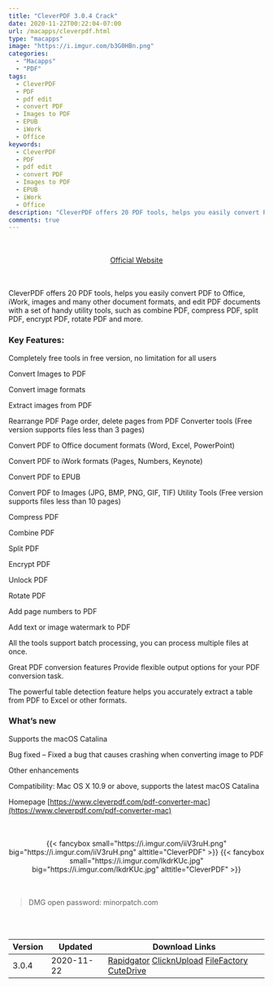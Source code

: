 ```yaml
---
title: "CleverPDF 3.0.4 Crack"
date: 2020-11-22T00:22:04-07:00
url: /macapps/cleverpdf.html
type: "macapps"
image: "https://i.imgur.com/b3G0HBn.png"
categories:
  - "Macapps"
  - "PDF"
tags:
  - CleverPDF
  - PDF
  - pdf edit
  - convert PDF
  - Images to PDF
  - EPUB
  - iWork
  - Office
keywords:
  - CleverPDF
  - PDF
  - pdf edit
  - convert PDF
  - Images to PDF
  - EPUB
  - iWork
  - Office
description: "CleverPDF offers 20 PDF tools, helps you easily convert PDF to Office, iWork, images and many other document formats, and edit PDF documents with a set of handy utility tools, such as combine PDF, compress PDF, split PDF, encrypt PDF, rotate PDF and more"
comments: true
---
```


<br/>
<br/>
<center>
<a href="https://www.cleverpdf.com/pdf-converter-mac" target="blank"><div class="border border-blue-500 rounded-lg transition duration-500 
    ease-in-out w-48 text-lg text-blue-500 text-center hover:bg-blue-500 hover:text-white">
  Official Website 
</div></a>
</center>
<br/>
<br/>

CleverPDF offers 20 PDF tools, helps you easily convert PDF to Office, iWork, images and many other document formats, and edit PDF documents with a set of handy utility tools, such as combine PDF, compress PDF, split PDF, encrypt PDF, rotate PDF and more.

### Key Features:

Completely free tools in free version, no limitation for all users

Convert Images to PDF

Convert image formats

Extract images from PDF

Rearrange PDF Page order, delete pages from PDF Converter tools (Free version supports files less than 3 pages)

Convert PDF to Office document formats (Word, Excel, PowerPoint)

Convert PDF to iWork formats (Pages, Numbers, Keynote)

Convert PDF to EPUB

Convert PDF to Images (JPG, BMP, PNG, GIF, TIF) Utility Tools (Free version supports files less than 10 pages)

Compress PDF

Combine PDF

Split PDF

Encrypt PDF

Unlock PDF

Rotate PDF

Add page numbers to PDF

Add text or image watermark to PDF

All the tools support batch processing, you can process multiple files at once.

Great PDF conversion features Provide flexible output options for your PDF conversion task.

The powerful table detection feature helps you accurately extract a table from PDF to Excel or other formats.

### What’s new

Supports the macOS Catalina

Bug fixed – Fixed a bug that causes crashing when converting image to PDF

Other enhancements

Compatibility: Mac OS X 10.9 or above, supports the latest macOS Catalina

Homepage [https://www.cleverpdf.com/pdf-converter-mac](https://www.cleverpdf.com/pdf-converter-mac)

<script async src="https://pagead2.googlesyndication.com/pagead/js/adsbygoogle.js"></script>
<ins class="adsbygoogle"
     style="display:block; text-align:center;"
     data-ad-layout="in-article"
     data-ad-format="fluid"
     data-ad-client="ca-pub-8746275014476192"
     data-ad-slot="5144997159"></ins>
<script>
     (adsbygoogle = window.adsbygoogle || []).push({});
</script>
<br/>
<br/>


<center>
<div class="w-full grid grid-cols-2 flex gap-4">
{{< fancybox small="https://i.imgur.com/iiV3ruH.png" big="https://i.imgur.com/iiV3ruH.png" alttitle="CleverPDF" >}}
{{< fancybox small="https://i.imgur.com/IkdrKUc.jpg" big="https://i.imgur.com/IkdrKUc.jpg" alttitle="CleverPDF" >}}
</div>
</center>

<br/>
<br/>


> DMG open password: minorpatch.com

<br/>
<br/>
<div id="history_version" class="history_version">

| Version | Updated | Download Links |
| ---- | ---- | ---- |
| 3.0.4 | 2020-11-22 | [Rapidgator](https://ouo.io/H35zv3)   [ClicknUpload](https://ouo.io/DALsK7)   [FileFactory](https://ouo.io/aYOGR92)   [CuteDrive](https://ouo.io/aYOGR92) |

</div>
